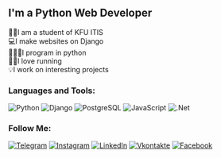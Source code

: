 ## I'm a Python Web Developer

👨‍🎓I am a student of KFU ITIS  
💻I make websites on Django  
👨🏼‍💻I program in python  
🏃‍♂I love running  
💡I work on interesting projects  

### Languages and Tools:
![Python](https://img.shields.io/badge/-Python-3c3c3c?style=for-the-badge&logo=python&logoColor=58cd60)
![Django](https://img.shields.io/badge/-Django-3c3c3c?style=for-the-badge&logo=django&logoColor=58cd60)
![PostgreSQL](https://img.shields.io/badge/-Postgresql-3c3c3c?style=for-the-badge&logo=Postgresql&logoColor=58cd60)
![JavaScript](https://img.shields.io/badge/-JavaScript-3c3c3c?style=for-the-badge&logo=JavaScript&logoColor=58cd60)
![.Net](https://img.shields.io/badge/-Framework-3c3c3c?style=for-the-badge&logo=.net&logoColor=58cd60)


### Follow Me:
[![Telegram](https://img.shields.io/badge/-Telegram-3c3c3c?style=for-the-badge&logo=telegram&logoColor=58cd60)](https://t.me/rainur_khasani)
[![Instagram](https://img.shields.io/badge/-Instagram-3c3c3c?style=for-the-badge&logo=instagram&logoColor=58cd60)](https://www.instagram.com/rainur.khasanov/)
[![LinkedIn](https://img.shields.io/badge/-LinkedIn-3c3c3c?style=for-the-badge&logo=linkedin&logoColor=58cd60)](https://www.linkedin.com/in/rainur-khasanov-8849a61a9/)
[![Vkontakte](https://img.shields.io/badge/-Vkontakte-3c3c3c?style=for-the-badge&logo=Vk&logoColor=58cd60)](https://vk.com/haskhasanov)
[![Facebook](https://img.shields.io/badge/-Facebook-3c3c3c?style=for-the-badge&logo=Facebook&logoColor=58cd60)](https://www.facebook.com/profile.php?id=100006800866518)
